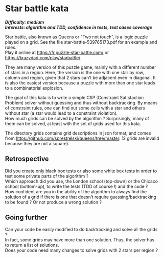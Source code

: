 # Star battle kata

***Difficulty: medium***  
***Interests: algorithm and TDD, confidence in tests, test cases coverage***

Star battle, also known as Queens or "Two not touch", is a logic puzzle played on a grid.
See the file star-battle-539765173.pdf for an example and rules.  
Play it online at https://fr.puzzle-star-battle.com/ or https://krazydad.com/play/starbattle/  

They are many version of this puzzle game, mainly with a different number of stars in a region.
Here, the version is the one with one star by row, column and region, given that 2 stars can't be adjacent even in diagonal. It is
also the easiest version because a puzzle with more than one star leads to a combinatorial explosion.

The goal of this kata is to write a simple CSP (Constraint Satisfaction Problem) solver without guessing and thus without backtracking.
By means of constraint rules, one can find out some cells with a star and others without star (a star would lead to a constraint violation).  
How much grids can be solved by the algorithm ? Surprisingly, many of them can be solved, at least with the set of grids used for this kata.

The directory grids contains grid descriptions in json format, and comes from https://github.com/sprestrelski/queens/tree/master.
(2 grids are invalid because they are not a square).

## Retrospective
Did you create only black box tests or also some white box tests in order to test some private parts of the algorithm ?  
Which approach did you use, the London school (top-down) or the Chicaco school (bottom-up), to write the tests (TDD of course !) and the code ?  
How confident are you in the ability of the algorithm to always find the solution of a grid if there is one that doesn't require
guessing/backtracking to be found ? Or not produce a wrong solution ?

## Going further
Can your code be easily modified to do backtracking and solve all the grids ?  
In fact, some grids may have more than one solution. Thus, the solver has to return a list of solutions.  
Does your code need many changes to solve grids with 2 stars per region ?
